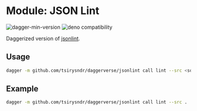 # Module: JSON Lint

![dagger-min-version](https://img.shields.io/badge/dagger-v0.10.0-blue?color=3D66FF)
![deno compatibility](https://shield.deno.dev/deno/^1.41)

Daggerized version of [jsonlint](https://github.com/zaach/jsonlint).

## Usage

```sh
dagger -m github.com/tsirysndr/daggerverse/jsonlint call lint --src <source>
```

## Example

```sh
dagger -m github.com/tsirysndr/daggerverse/jsonlint call lint --src .
```
